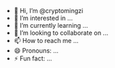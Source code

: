 - 👋 Hi, I’m @cryptomingzi
- 👀 I’m interested in ...
- 🌱 I’m currently learning ...
- 💞️ I’m looking to collaborate on ...
- 📫 How to reach me ...
- 😄 Pronouns: ...
- ⚡ Fun fact: ...

<!---
cryptomingzi/cryptomingzi is a ✨ special ✨ repository because its `README.md` (this file) appears on your GitHub profile.
You can click the Preview link to take a look at your changes.
--->
